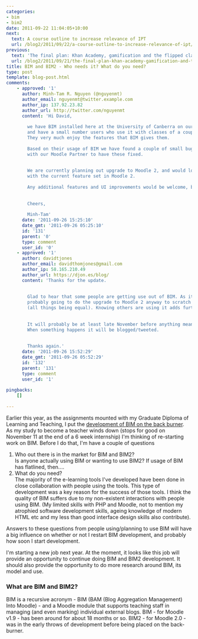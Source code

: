 ```yaml
---
categories:
- bim
- bim2
date: 2011-09-22 11:04:05+10:00
next:
  text: A course outline to increase relevance of IPT
  url: /blog2/2011/09/22/a-course-outline-to-increase-relevance-of-ipt/
previous:
  text: 'The final plan: Khan Academy, gamification and the flipped classroom'
  url: /blog2/2011/09/21/the-final-plan-khan-academy-gamification-and-the-flipped-classroom/
title: BIM and BIM2 - Who needs it? What do you need?
type: post
template: blog-post.html
comments:
    - approved: '1'
      author: Minh-Tam R. Nguyen (@nguyenmt)
      author_email: nguyenmt@twitter.example.com
      author_ip: 137.92.23.82
      author_url: http://twitter.com/nguyenmt
      content: 'Hi David,
    
        we have BIM installed here at the University of Canberra on our Moodle 1.9 instance
        and have a small number users who use it with classes of a couple of hundred students.
        They very much enjoy the features that BIM gives them.
    
        Based on their usage of BIM we have found a couple of small bugs and have worked
        with our Moodle Partner to have these fixed.
    
    
        We are currently planning out upgrade to Moodle 2, and would love it if BIM worked
        with the current feature set in Moodle 2.
    
        Any additional features and UI improvements would be welcome, but not essential.
    
    
        Cheers,
    
        Minh-Tam'
      date: '2011-09-26 15:25:10'
      date_gmt: '2011-09-26 05:25:10'
      id: '131'
      parent: '0'
      type: comment
      user_id: '0'
    - approved: '1'
      author: davidtjones
      author_email: davidthomjones@gmail.com
      author_ip: 58.165.210.49
      author_url: https://djon.es/blog/
      content: 'Thanks for the update.
    
    
        Glad to hear that some people are getting use out of BIM. As it stands, I was
        probably going to do the upgrade to Moodle 2 anyway to scratch some personal itches
        (all things being equal). Knowing others are using it adds further motivation.
    
    
        It will probably be at least late November before anything meaningful happens.
        When something happens it will be blogged/tweeted.
    
    
        Thanks again.'
      date: '2011-09-26 15:52:29'
      date_gmt: '2011-09-26 05:52:29'
      id: '132'
      parent: '131'
      type: comment
      user_id: '1'
    
pingbacks:
    []
    
---
```

Earlier this year, as the assignments mounted with my Graduate Diploma of Learning and Teaching, I put the [development of BIM on the back burner](/blog2/2011/04/07/bim-on-the-back-burner/). As my study to become a teacher winds down (stops for good on November 11 at the end of a 6 week internship) I'm thinking of re-starting work on BIM. Before I do that, I'm have a couple of questions

1. Who out there is in the market for BIM and BIM2?  
    Is anyone actually using BIM or wanting to use BIM2? If usage of BIM has flatlined, then....
2. What do you need?  
    The majority of the e-learning tools I've developed have been done in close collaboration with people using the tools. This type of development was a key reason for the success of those tools. I think the quality of BIM suffers due to my non-existent interactions with people using BIM. (My limited skills with PHP and Moodle, not to mention my atrophied software development skills, ageing knowledge of modern HTML etc and my less than good interface design skills also contribute).

Answers to these questions from people using/planning to use BIM will have a big influence on whether or not I restart BIM development, and probably how soon I start development.

I'm starting a new job next year. At the moment, it looks like this job will provide an opportunity to continue doing BIM and BIM2 development. It should also provide the opportunity to do more research around BIM, its model and use.

### What are BIM and BIM2?

BIM is a recursive acronym - BIM (BAM (Blog Aggregation Management) Into Moodle) - and a Moodle module that supports teaching staff in managing (and even marking) individual external blogs. BIM - for Moodle v1.9 - has been around for about 18 months or so. BIM2 - for Moodle 2.0 - was in the early throws of development before being placed on the back-burner.